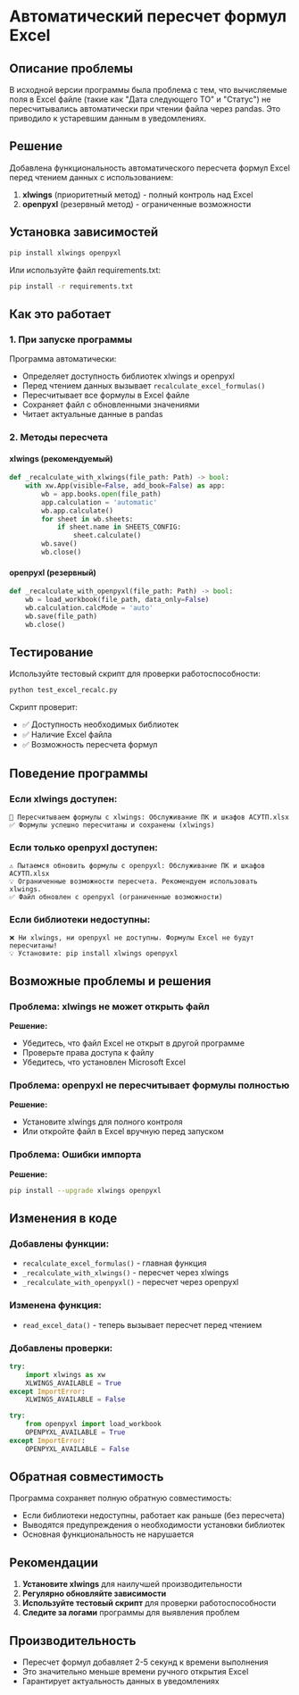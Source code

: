 # Автоматический пересчет формул Excel

## Описание проблемы

В исходной версии программы была проблема с тем, что вычисляемые поля в Excel файле (такие как "Дата следующего ТО" и "Статус") не пересчитывались автоматически при чтении файла через pandas. Это приводило к устаревшим данным в уведомлениях.

## Решение

Добавлена функциональность автоматического пересчета формул Excel перед чтением данных с использованием:

1. **xlwings** (приоритетный метод) - полный контроль над Excel
2. **openpyxl** (резервный метод) - ограниченные возможности

## Установка зависимостей

```bash
pip install xlwings openpyxl
```

Или используйте файл requirements.txt:

```bash
pip install -r requirements.txt
```

## Как это работает

### 1. При запуске программы

Программа автоматически:
- Определяет доступность библиотек xlwings и openpyxl
- Перед чтением данных вызывает `recalculate_excel_formulas()`
- Пересчитывает все формулы в Excel файле
- Сохраняет файл с обновленными значениями
- Читает актуальные данные в pandas

### 2. Методы пересчета

#### xlwings (рекомендуемый)
```python
def _recalculate_with_xlwings(file_path: Path) -> bool:
    with xw.App(visible=False, add_book=False) as app:
        wb = app.books.open(file_path)
        app.calculation = 'automatic'
        wb.app.calculate()
        for sheet in wb.sheets:
            if sheet.name in SHEETS_CONFIG:
                sheet.calculate()
        wb.save()
        wb.close()
```

#### openpyxl (резервный)
```python
def _recalculate_with_openpyxl(file_path: Path) -> bool:
    wb = load_workbook(file_path, data_only=False)
    wb.calculation.calcMode = 'auto'
    wb.save(file_path)
    wb.close()
```

## Тестирование

Используйте тестовый скрипт для проверки работоспособности:

```bash
python test_excel_recalc.py
```

Скрипт проверит:
- ✅ Доступность необходимых библиотек
- ✅ Наличие Excel файла
- ✅ Возможность пересчета формул

## Поведение программы

### Если xlwings доступен:
```
🔄 Пересчитываем формулы с xlwings: Обслуживание ПК и шкафов АСУТП.xlsx
✅ Формулы успешно пересчитаны и сохранены (xlwings)
```

### Если только openpyxl доступен:
```
⚠️ Пытаемся обновить формулы с openpyxl: Обслуживание ПК и шкафов АСУТП.xlsx
💡 Ограниченные возможности пересчета. Рекомендуем использовать xlwings.
✅ Файл обновлен с openpyxl (ограниченные возможности)
```

### Если библиотеки недоступны:
```
❌ Ни xlwings, ни openpyxl не доступны. Формулы Excel не будут пересчитаны!
💡 Установите: pip install xlwings openpyxl
```

## Возможные проблемы и решения

### Проблема: xlwings не может открыть файл
**Решение:** 
- Убедитесь, что файл Excel не открыт в другой программе
- Проверьте права доступа к файлу
- Убедитесь, что установлен Microsoft Excel

### Проблема: openpyxl не пересчитывает формулы полностью
**Решение:**
- Установите xlwings для полного контроля
- Или откройте файл в Excel вручную перед запуском

### Проблема: Ошибки импорта
**Решение:**
```bash
pip install --upgrade xlwings openpyxl
```

## Изменения в коде

### Добавлены функции:
- `recalculate_excel_formulas()` - главная функция
- `_recalculate_with_xlwings()` - пересчет через xlwings
- `_recalculate_with_openpyxl()` - пересчет через openpyxl

### Изменена функция:
- `read_excel_data()` - теперь вызывает пересчет перед чтением

### Добавлены проверки:
```python
try:
    import xlwings as xw
    XLWINGS_AVAILABLE = True
except ImportError:
    XLWINGS_AVAILABLE = False

try:
    from openpyxl import load_workbook
    OPENPYXL_AVAILABLE = True
except ImportError:
    OPENPYXL_AVAILABLE = False
```

## Обратная совместимость

Программа сохраняет полную обратную совместимость:
- Если библиотеки недоступны, работает как раньше (без пересчета)
- Выводятся предупреждения о необходимости установки библиотек
- Основная функциональность не нарушается

## Рекомендации

1. **Установите xlwings** для наилучшей производительности
2. **Регулярно обновляйте зависимости**
3. **Используйте тестовый скрипт** для проверки работоспособности
4. **Следите за логами** программы для выявления проблем

## Производительность

- Пересчет формул добавляет 2-5 секунд к времени выполнения
- Это значительно меньше времени ручного открытия Excel
- Гарантирует актуальность данных в уведомлениях